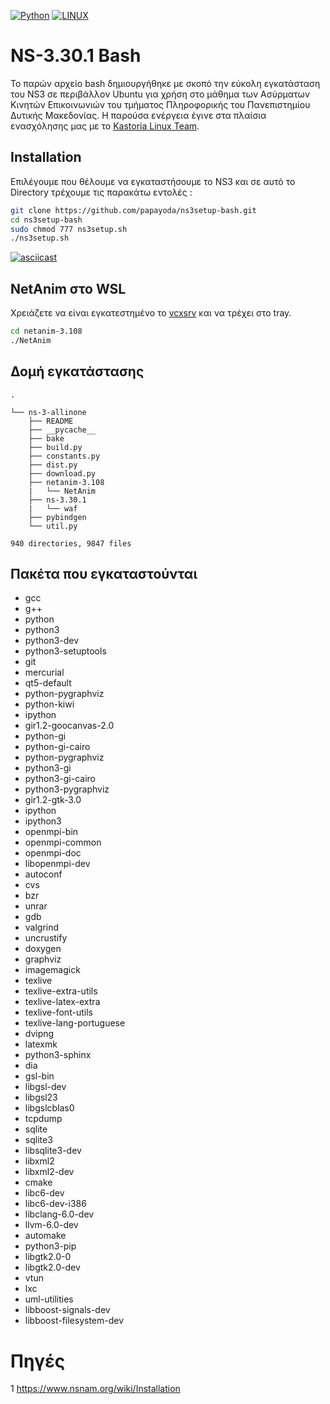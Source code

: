 [![Python](https://img.shields.io/badge/NS--3-30-green)](https://www.nsnam.org/releases/ns-3-30/) 
[![LINUX](https://img.shields.io/badge/ubuntu-18.04-orange)](https://ubuntu.com/download/desktop)

# NS-3.30.1 Bash

Το παρών αρχείο bash δημιουργήθηκε με σκοπό την εύκολη εγκατάσταση του NS3 σε περιβάλλον Ubuntu για χρήση στο μάθημα των Ασύρματων Κινητών Επικοινωνιών του τμήματος Πληροφορικής του Πανεπιστημίου Δυτικής Μακεδονίας. Η παρούσα ενέργεια έγινε στα πλαίσια ενασχόλησης μας με το [Kastoria Linux Team](https://www.facebook.com/Kastoria-Linux-Society-224822844196119/).

## Installation

Επιλέγουμε που θέλουμε να εγκαταστήσουμε το NS3 και σε αυτό το Directory τρέχουμε τις παρακάτω εντολές :

```bash
git clone https://github.com/papayoda/ns3setup-bash.git
cd ns3setup-bash
sudo chmod 777 ns3setup.sh
./ns3setup.sh
```
[![asciicast](https://asciinema.org/a/405245.png)](https://asciinema.org/a/405245)

## NetAnim στο WSL
Χρειάζετε να είναι εγκατεστημένο το [vcxsrv](https://sourceforge.net/projects/vcxsrv/) και να τρέχει στο tray.
```bash
cd netanim-3.108
./NetAnim
```

## Δομή εγκατάστασης
```
.

└── ns-3-allinone
    ├── README
    ├── __pycache__
    ├── bake
    ├── build.py
    ├── constants.py
    ├── dist.py
    ├── download.py
    ├── netanim-3.108
    |   └── NetAnim
    ├── ns-3.30.1
    |   └── waf
    ├── pybindgen
    └── util.py
            
940 directories, 9847 files
```

## Πακέτα που εγκαταστούνται
- gcc
- g++ 
- python  
- python3 
- python3-dev 
- python3-setuptools 
- git 
- mercurial 
- qt5-default 
- python-pygraphviz 
- python-kiwi 
- ipython 
- gir1.2-goocanvas-2.0 
- python-gi 
- python-gi-cairo 
- python-pygraphviz 
- python3-gi 
- python3-gi-cairo 
- python3-pygraphviz 
- gir1.2-gtk-3.0 
- ipython 
- ipython3 
- openmpi-bin 
- openmpi-common 
- openmpi-doc 
- libopenmpi-dev 
- autoconf 
- cvs 
- bzr 
- unrar 
- gdb 
- valgrind 
- uncrustify 
- doxygen 
- graphviz 
- imagemagick 
- texlive 
- texlive-extra-utils 
- texlive-latex-extra 
- texlive-font-utils 
- texlive-lang-portuguese 
- dvipng 
- latexmk 
- python3-sphinx 
- dia 
- gsl-bin 
- libgsl-dev 
- libgsl23 
- libgslcblas0 
- tcpdump 
- sqlite 
- sqlite3 
- libsqlite3-dev 
- libxml2 
- libxml2-dev 
- cmake 
- libc6-dev 
- libc6-dev-i386 
- libclang-6.0-dev 
- llvm-6.0-dev 
- automake 
- python3-pip 
- libgtk2.0-0 
- libgtk2.0-dev 
- vtun 
- lxc 
- uml-utilities 
- libboost-signals-dev 
- libboost-filesystem-dev

# Πηγές

1 https://www.nsnam.org/wiki/Installation
